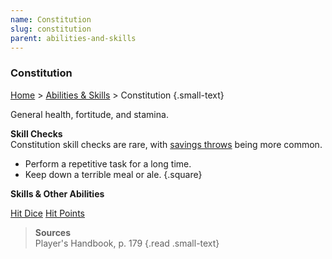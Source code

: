 ```yaml
---
name: Constitution
slug: constitution
parent: abilities-and-skills
---
```

### Constitution
[Home](dm-operations-center) > [Abilities & Skills](abilities-and-skills) > Constitution {.small-text}

General health, fortitude, and stamina.

**Skill Checks**<br/>
Constitution skill checks are rare, with [savings throws](saving-throw) being more common. 
- Perform a repetitive task for a long time.
- Keep down a terrible meal or ale.
{.square}

**Skills & Other Abilities**
<div class="menu-container">
    <a href="hit-dice">Hit Dice</a>
    <a href="hit-points">Hit Points</a>
</div>


> **Sources** <br/>
> Player's Handbook, p. 179
{.read .small-text}

